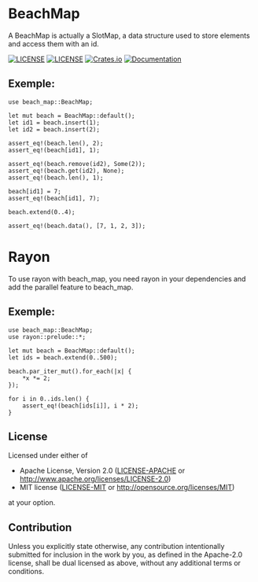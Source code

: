 # BeachMap

A BeachMap is actually a SlotMap, a data structure used to store elements and access them with an id.

[![LICENSE](https://img.shields.io/badge/license-MIT-blue.svg)](LICENSE-MIT)
[![LICENSE](https://img.shields.io/badge/license-apache-blue.svg)](LICENSE-APACHE)
[![Crates.io](https://img.shields.io/crates/v/beach_map.svg)](https://crates.io/crates/beach_map)
[![Documentation](https://docs.rs/beach_map/badge.svg)](https://docs.rs/beach_map)

## Exemple:
```
use beach_map::BeachMap;

let mut beach = BeachMap::default();
let id1 = beach.insert(1);
let id2 = beach.insert(2);

assert_eq!(beach.len(), 2);
assert_eq!(beach[id1], 1);

assert_eq!(beach.remove(id2), Some(2));
assert_eq!(beach.get(id2), None);
assert_eq!(beach.len(), 1);

beach[id1] = 7;
assert_eq!(beach[id1], 7);

beach.extend(0..4);

assert_eq!(beach.data(), [7, 1, 2, 3]);
```
# Rayon
To use rayon with beach_map, you need rayon in your dependencies and add the parallel feature to beach_map.
## Exemple:
```
use beach_map::BeachMap;
use rayon::prelude::*;

let mut beach = BeachMap::default();
let ids = beach.extend(0..500);

beach.par_iter_mut().for_each(|x| {
    *x *= 2;
});

for i in 0..ids.len() {
    assert_eq!(beach[ids[i]], i * 2);
}
```

## License

Licensed under either of

 * Apache License, Version 2.0
   ([LICENSE-APACHE](LICENSE-APACHE) or http://www.apache.org/licenses/LICENSE-2.0)
 * MIT license
   ([LICENSE-MIT](LICENSE-MIT) or http://opensource.org/licenses/MIT)

at your option.

## Contribution

Unless you explicitly state otherwise, any contribution intentionally submitted
for inclusion in the work by you, as defined in the Apache-2.0 license, shall be
dual licensed as above, without any additional terms or conditions.